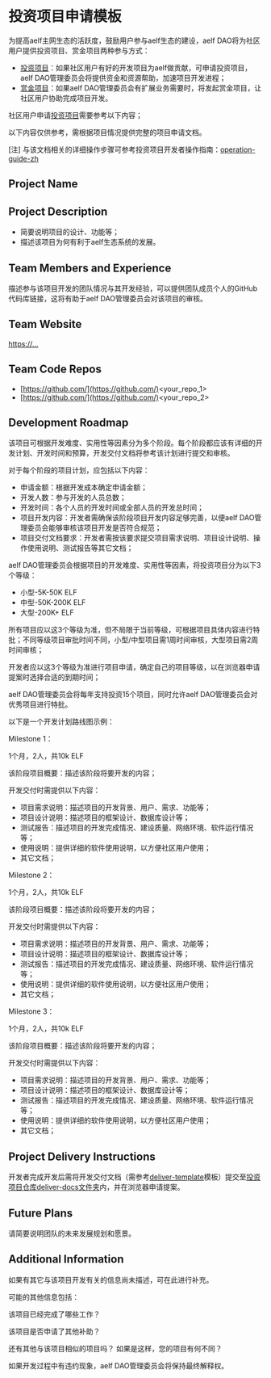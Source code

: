# 投资项目申请模板

为提高aelf主网生态的活跃度，鼓励用户参与aelf生态的建设，aelf DAO将为社区用户提供投资项目、赏金项目两种参与方式：

* [投资项目](https://github.com/DAO-Testnet/Grants)：如果社区用户有好的开发项目为aelf做贡献，可申请投资项目，aelf DAO管理委员会将提供资金和资源帮助，加速项目开发进程；
* [赏金项目](https://github.com/DAO-Testnet/Bounties)：如果aelf DAO管理委员会有扩展业务需要时，将发起赏金项目，让社区用户协助完成项目开发。

社区用户申请[投资项目](https://github.com/DAO-Testnet/Grants)需要参考以下内容；

以下内容仅供参考，需根据项目情况提供完整的项目申请文档。

[注] 与该文档相关的详细操作步骤可参考投资项目开发者操作指南：[operation-guide-zh](https://github.com/DAO-Testnet/Grants/blob/master/operation-guide-zh.md)

## Project Name

## Project Description
* 简要说明项目的设计、功能等；
* 描述该项目为何有利于aelf生态系统的发展。

## Team Members and Experience
描述参与该项目开发的团队情况与其开发经验，可以提供团队成员个人的GitHub代码库链接，这将有助于aelf DAO管理委员会对该项目的审核。

## Team Website
[https://...](https://...)

## Team Code Repos
* [https://github.com/](https://github.com/)<your_repo_1>
* [https://github.com/](https://github.com/)<your_repo_2>

## Development Roadmap
该项目可根据开发难度、实用性等因素分为多个阶段。每个阶段都应该有详细的开发计划、开发时间和预算，开发交付文档将参考该计划进行提交和审核。

对于每个阶段的项目计划，应包括以下内容：

* 申请金额：根据开发成本确定申请金额；
* 开发人数：参与开发的人员总数；
* 开发时间：各个人员的开发时间或全部人员的开发总时间；
* 项目开发内容：开发者需确保该阶段项目开发内容足够完善，以便aelf DAO管理委员会能够审核该项目开发是否符合规范；
* 项目交付文档要求：开发者需按该要求提交项目需求说明、项目设计说明、操作使用说明、测试报告等其它文档；

aelf DAO管理委员会根据项目的开发难度、实用性等因素，将投资项目分为以下3个等级：

* 小型-5K-50K ELF
* 中型-50K-200K ELF
* 大型-200K+ ELF

所有项目应以这3个等级为准，但不局限于当前等级，可根据项目具体内容进行特批；不同等级项目审批时间不同，小型/中型项目需1周时间审核，大型项目需2周时间审核；

开发者应以这3个等级为准进行项目申请，确定自己的项目等级，以在浏览器申请提案时选择合适的到期时间；

aelf DAO管理委员会将每年支持投资15个项目，同时允许aelf DAO管理委员会对优秀项目进行特批。

以下是一个开发计划路线图示例：

Milestone 1：

1个月，2人，共10k ELF

该阶段项目概要：描述该阶段将要开发的内容；

开发交付时需提供以下内容：

* 项目需求说明：描述项目的开发背景、用户、需求、功能等；
* 项目设计说明：描述项目的框架设计、数据库设计等；
* 测试报告：描述项目的开发完成情况、建设质量、网络环境、软件运行情况等；
* 使用说明：提供详细的软件使用说明，以方便社区用户使用；
* 其它文档；

Milestone 2：

1个月，2人，共10k ELF

该阶段项目概要：描述该阶段将要开发的内容；

开发交付时需提供以下内容：

* 项目需求说明：描述项目的开发背景、用户、需求、功能等；
* 项目设计说明：描述项目的框架设计、数据库设计等；
* 测试报告：描述项目的开发完成情况、建设质量、网络环境、软件运行情况等；
* 使用说明：提供详细的软件使用说明，以方便社区用户使用；
* 其它文档；

Milestone 3：

1个月，2人，共10k ELF

该阶段项目概要：描述该阶段将要开发的内容；

开发交付时需提供以下内容：

* 项目需求说明：描述项目的开发背景、用户、需求、功能等；
* 项目设计说明：描述项目的框架设计、数据库设计等；
* 测试报告：描述项目的开发完成情况、建设质量、网络环境、软件运行情况等；
* 使用说明：提供详细的软件使用说明，以方便社区用户使用；
* 其它文档；

## Project Delivery Instructions
开发者完成开发后需将开发交付文档（需参考[deliver-template](https://github.com/DAO-Testnet/Grants/blob/master/deliver-template.md)模板）提交至[投资项目仓库deliver-docs文件夹](https://github.com/DAO-Testnet/Grants/tree/master/deliver-docs)内，并在浏览器申请提案。

## Future Plans
请简要说明团队的未来发展规划和愿景。

## Additional Information
如果有其它与该项目开发有关的信息尚未描述，可在此进行补充。

可能的其他信息包括：

该项目已经完成了哪些工作？

该项目是否申请了其他补助？

还有其他与该项目相似的项目吗？ 如果是这样，您的项目有何不同？


如果开发过程中有违约现象，aelf DAO管理委员会将保持最终解释权。
